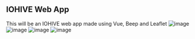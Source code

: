 ## IOHIVE Web App

This will be an IOHIVE web app made using Vue, Beep and Leaflet
![image](https://user-images.githubusercontent.com/72945457/231945270-3ea52a81-4e11-42e7-9fe4-a93845d48009.png)
![image](https://user-images.githubusercontent.com/72945457/231945348-1ed93566-5a44-4235-92c9-36c927cda4d9.png)
![image](https://user-images.githubusercontent.com/72945457/231945395-a663f2ea-419d-450a-8dc8-0a79756de55b.png)
![image](https://user-images.githubusercontent.com/72945457/231945453-1823fed2-3995-4047-880d-85fcdff092a0.png)
